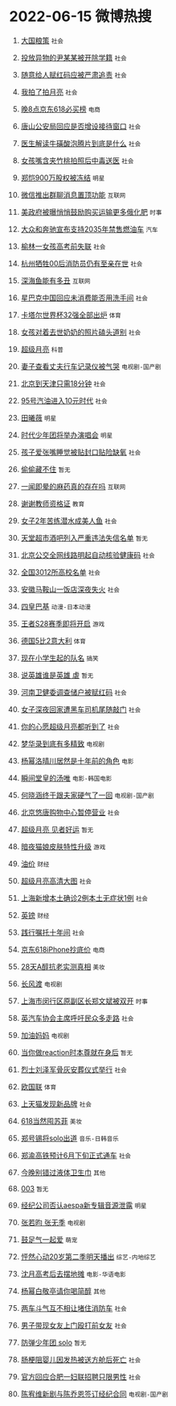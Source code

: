 # 2022-06-15 微博热搜 
1. [大国粮策](https://m.weibo.cn/search?containerid=100103type%3D1%26t%3D10%26q%3D%23%E5%A4%A7%E5%9B%BD%E7%B2%AE%E7%AD%96%23&stream_entry_id=51&isnewpage=1&extparam=seat%3D1%26c_type%3D51%26cate%3D10103%26pos%3D0%26dgr%3D0%26filter_type%3Drealtimehot%26display_time%3D1655251972%26pre_seqid%3D16552519727630223128&luicode=10000011&lfid=106003type%3D25%26t%3D3%26disable_hot%3D1%26filter_type%3Drealtimehot) `社会` 

2. [投放异物的尹某某被开除学籍](https://m.weibo.cn/search?containerid=100103type%3D1%26t%3D10%26q%3D%23%E6%8A%95%E6%94%BE%E5%BC%82%E7%89%A9%E7%9A%84%E5%B0%B9%E6%9F%90%E6%9F%90%E8%A2%AB%E5%BC%80%E9%99%A4%E5%AD%A6%E7%B1%8D%23&stream_entry_id=31&isnewpage=1&extparam=seat%3D1%26realpos%3D1%26flag%3D1%26cate%3D0%26lcate%3D5001%26dgr%3D0%26filter_type%3Drealtimehot%26pos%3D0%26c_type%3D31%26display_time%3D1655251972%26pre_seqid%3D16552519727630223128&luicode=10000011&lfid=106003type%3D25%26t%3D3%26disable_hot%3D1%26filter_type%3Drealtimehot) `社会` 

3. [随意给人赋红码应被严肃追责](https://m.weibo.cn/search?containerid=100103type%3D1%26t%3D10%26q%3D%23%E9%9A%8F%E6%84%8F%E7%BB%99%E4%BA%BA%E8%B5%8B%E7%BA%A2%E7%A0%81%E5%BA%94%E8%A2%AB%E4%B8%A5%E8%82%83%E8%BF%BD%E8%B4%A3%23&stream_entry_id=31&isnewpage=1&extparam=seat%3D1%26realpos%3D2%26flag%3D16%26cate%3D0%26lcate%3D5001%26dgr%3D0%26filter_type%3Drealtimehot%26pos%3D1%26c_type%3D31%26display_time%3D1655251972%26pre_seqid%3D16552519727630223128&luicode=10000011&lfid=106003type%3D25%26t%3D3%26disable_hot%3D1%26filter_type%3Drealtimehot) `社会` 

4. [我拍了拍月亮](https://m.weibo.cn/search?containerid=100103type%3D1%26t%3D10%26q%3D%23%E6%88%91%E6%8B%8D%E4%BA%86%E6%8B%8D%E6%9C%88%E4%BA%AE%23&stream_entry_id=31&isnewpage=1&extparam=seat%3D1%26realpos%3D3%26flag%3D0%26cate%3D0%26lcate%3D5001%26dgr%3D0%26filter_type%3Drealtimehot%26pos%3D2%26c_type%3D31%26display_time%3D1655251972%26pre_seqid%3D16552519727630223128&luicode=10000011&lfid=106003type%3D25%26t%3D3%26disable_hot%3D1%26filter_type%3Drealtimehot) `社会` 

5. [晚8点京东618必买榜](https://m.weibo.cn/search?containerid=100103type%3D1%26t%3D10%26q%3D%23%E6%99%9A8%E7%82%B9%E4%BA%AC%E4%B8%9C618%E5%BF%85%E4%B9%B0%E6%A6%9C%23&stream_entry_id=31&isnewpage=1&extparam=seat%3D1%26filter_type%3Drealtimehot%26topic_ad%3D1%26cate%3D0%26lcate%3D5001%26dgr%3D0%26adid%3D157368%26pos%3D3%26c_type%3D31%26display_time%3D1655251972%26pre_seqid%3D16552519727630223128&luicode=10000011&lfid=106003type%3D25%26t%3D3%26disable_hot%3D1%26filter_type%3Drealtimehot) `电商` 

6. [唐山公安局回应是否增设接待窗口](https://m.weibo.cn/search?containerid=100103type%3D1%26t%3D10%26q%3D%23%E5%94%90%E5%B1%B1%E5%85%AC%E5%AE%89%E5%B1%80%E5%9B%9E%E5%BA%94%E6%98%AF%E5%90%A6%E5%A2%9E%E8%AE%BE%E6%8E%A5%E5%BE%85%E7%AA%97%E5%8F%A3%23&stream_entry_id=31&isnewpage=1&extparam=seat%3D1%26realpos%3D4%26flag%3D16%26cate%3D0%26lcate%3D5001%26dgr%3D0%26filter_type%3Drealtimehot%26pos%3D4%26c_type%3D31%26display_time%3D1655251972%26pre_seqid%3D16552519727630223128&luicode=10000011&lfid=106003type%3D25%26t%3D3%26disable_hot%3D1%26filter_type%3Drealtimehot) `社会` 

7. [医生解读牛磺酸泡腾片到底是什么](https://m.weibo.cn/search?containerid=100103type%3D1%26t%3D10%26q%3D%23%E5%8C%BB%E7%94%9F%E8%A7%A3%E8%AF%BB%E7%89%9B%E7%A3%BA%E9%85%B8%E6%B3%A1%E8%85%BE%E7%89%87%E5%88%B0%E5%BA%95%E6%98%AF%E4%BB%80%E4%B9%88%23&stream_entry_id=31&isnewpage=1&extparam=seat%3D1%26realpos%3D5%26flag%3D0%26cate%3D0%26lcate%3D5001%26dgr%3D0%26filter_type%3Drealtimehot%26pos%3D5%26c_type%3D31%26display_time%3D1655251972%26pre_seqid%3D16552519727630223128&luicode=10000011&lfid=106003type%3D25%26t%3D3%26disable_hot%3D1%26filter_type%3Drealtimehot) `社会` 

8. [女孩嘴含夹竹桃拍照后中毒送医](https://m.weibo.cn/search?containerid=100103type%3D1%26t%3D10%26q%3D%23%E5%A5%B3%E5%AD%A9%E5%98%B4%E5%90%AB%E5%A4%B9%E7%AB%B9%E6%A1%83%E6%8B%8D%E7%85%A7%E5%90%8E%E4%B8%AD%E6%AF%92%E9%80%81%E5%8C%BB%23&stream_entry_id=31&isnewpage=1&extparam=seat%3D1%26realpos%3D6%26flag%3D16%26cate%3D0%26lcate%3D5001%26dgr%3D0%26filter_type%3Drealtimehot%26pos%3D6%26c_type%3D31%26display_time%3D1655251972%26pre_seqid%3D16552519727630223128&luicode=10000011&lfid=106003type%3D25%26t%3D3%26disable_hot%3D1%26filter_type%3Drealtimehot) `社会` 

9. [郑恺900万股权被冻结](https://m.weibo.cn/search?containerid=100103type%3D1%26t%3D10%26q%3D%23%E9%83%91%E6%81%BA900%E4%B8%87%E8%82%A1%E6%9D%83%E8%A2%AB%E5%86%BB%E7%BB%93%23&stream_entry_id=31&isnewpage=1&extparam=seat%3D1%26realpos%3D7%26flag%3D2%26cate%3D0%26lcate%3D5001%26dgr%3D0%26filter_type%3Drealtimehot%26pos%3D7%26c_type%3D31%26display_time%3D1655251972%26pre_seqid%3D16552519727630223128&luicode=10000011&lfid=106003type%3D25%26t%3D3%26disable_hot%3D1%26filter_type%3Drealtimehot) `明星` 

10. [微信推出群聊消息置顶功能](https://m.weibo.cn/search?containerid=100103type%3D1%26t%3D10%26q%3D%23%E5%BE%AE%E4%BF%A1%E6%8E%A8%E5%87%BA%E7%BE%A4%E8%81%8A%E6%B6%88%E6%81%AF%E7%BD%AE%E9%A1%B6%E5%8A%9F%E8%83%BD%23&stream_entry_id=31&isnewpage=1&extparam=seat%3D1%26realpos%3D8%26flag%3D2%26cate%3D0%26lcate%3D5001%26dgr%3D0%26filter_type%3Drealtimehot%26pos%3D8%26c_type%3D31%26display_time%3D1655251972%26pre_seqid%3D16552519727630223128&luicode=10000011&lfid=106003type%3D25%26t%3D3%26disable_hot%3D1%26filter_type%3Drealtimehot) `互联网` 

11. [美政府被曝悄悄鼓励购买运输更多俄化肥](https://m.weibo.cn/search?containerid=100103type%3D1%26t%3D10%26q%3D%23%E7%BE%8E%E6%94%BF%E5%BA%9C%E8%A2%AB%E6%9B%9D%E6%82%84%E6%82%84%E9%BC%93%E5%8A%B1%E8%B4%AD%E4%B9%B0%E8%BF%90%E8%BE%93%E6%9B%B4%E5%A4%9A%E4%BF%84%E5%8C%96%E8%82%A5%23&stream_entry_id=31&isnewpage=1&extparam=seat%3D1%26realpos%3D9%26flag%3D0%26cate%3D0%26lcate%3D5001%26dgr%3D0%26filter_type%3Drealtimehot%26pos%3D9%26c_type%3D31%26display_time%3D1655251972%26pre_seqid%3D16552519727630223128&luicode=10000011&lfid=106003type%3D25%26t%3D3%26disable_hot%3D1%26filter_type%3Drealtimehot) `时事` 

12. [大众和奔驰宣布支持2035年禁售燃油车](https://m.weibo.cn/search?containerid=100103type%3D1%26t%3D10%26q%3D%23%E5%A4%A7%E4%BC%97%E5%92%8C%E5%A5%94%E9%A9%B0%E5%AE%A3%E5%B8%83%E6%94%AF%E6%8C%812035%E5%B9%B4%E7%A6%81%E5%94%AE%E7%87%83%E6%B2%B9%E8%BD%A6%23&stream_entry_id=31&isnewpage=1&extparam=seat%3D1%26realpos%3D10%26flag%3D0%26cate%3D0%26lcate%3D5001%26dgr%3D0%26filter_type%3Drealtimehot%26pos%3D10%26c_type%3D31%26display_time%3D1655251972%26pre_seqid%3D16552519727630223128&luicode=10000011&lfid=106003type%3D25%26t%3D3%26disable_hot%3D1%26filter_type%3Drealtimehot) `汽车` 

13. [榆林一女孩高考前失联](https://m.weibo.cn/search?containerid=100103type%3D1%26t%3D10%26q%3D%23%E6%A6%86%E6%9E%97%E4%B8%80%E5%A5%B3%E5%AD%A9%E9%AB%98%E8%80%83%E5%89%8D%E5%A4%B1%E8%81%94%23&stream_entry_id=31&isnewpage=1&extparam=seat%3D1%26realpos%3D11%26flag%3D0%26cate%3D0%26lcate%3D5001%26dgr%3D0%26filter_type%3Drealtimehot%26pos%3D11%26c_type%3D31%26display_time%3D1655251972%26pre_seqid%3D16552519727630223128&luicode=10000011&lfid=106003type%3D25%26t%3D3%26disable_hot%3D1%26filter_type%3Drealtimehot) `社会` 

14. [杭州牺牲00后消防员仍有至亲在世](https://m.weibo.cn/search?containerid=100103type%3D1%26t%3D10%26q%3D%23%E6%9D%AD%E5%B7%9E%E7%89%BA%E7%89%B200%E5%90%8E%E6%B6%88%E9%98%B2%E5%91%98%E4%BB%8D%E6%9C%89%E8%87%B3%E4%BA%B2%E5%9C%A8%E4%B8%96%23&stream_entry_id=31&isnewpage=1&extparam=seat%3D1%26realpos%3D12%26flag%3D0%26cate%3D0%26lcate%3D5001%26dgr%3D0%26filter_type%3Drealtimehot%26pos%3D12%26c_type%3D31%26display_time%3D1655251972%26pre_seqid%3D16552519727630223128&luicode=10000011&lfid=106003type%3D25%26t%3D3%26disable_hot%3D1%26filter_type%3Drealtimehot) `社会` 

15. [深海鱼能有多丑](https://m.weibo.cn/search?containerid=100103type%3D1%26t%3D10%26q%3D%23%E6%B7%B1%E6%B5%B7%E9%B1%BC%E8%83%BD%E6%9C%89%E5%A4%9A%E4%B8%91%23&stream_entry_id=31&isnewpage=1&extparam=seat%3D1%26realpos%3D13%26flag%3D0%26cate%3D0%26lcate%3D5001%26dgr%3D0%26filter_type%3Drealtimehot%26pos%3D13%26c_type%3D31%26display_time%3D1655251972%26pre_seqid%3D16552519727630223128&luicode=10000011&lfid=106003type%3D25%26t%3D3%26disable_hot%3D1%26filter_type%3Drealtimehot) `互联网` 

16. [星巴克中国回应未消费能否用洗手间](https://m.weibo.cn/search?containerid=100103type%3D1%26t%3D10%26q%3D%23%E6%98%9F%E5%B7%B4%E5%85%8B%E4%B8%AD%E5%9B%BD%E5%9B%9E%E5%BA%94%E6%9C%AA%E6%B6%88%E8%B4%B9%E8%83%BD%E5%90%A6%E7%94%A8%E6%B4%97%E6%89%8B%E9%97%B4%23&stream_entry_id=31&isnewpage=1&extparam=seat%3D1%26realpos%3D14%26flag%3D0%26cate%3D0%26lcate%3D5001%26dgr%3D0%26filter_type%3Drealtimehot%26pos%3D14%26c_type%3D31%26display_time%3D1655251972%26pre_seqid%3D16552519727630223128&luicode=10000011&lfid=106003type%3D25%26t%3D3%26disable_hot%3D1%26filter_type%3Drealtimehot) `社会` 

17. [卡塔尔世界杯32强全部出炉](https://m.weibo.cn/search?containerid=100103type%3D1%26t%3D10%26q%3D%23%E5%8D%A1%E5%A1%94%E5%B0%94%E4%B8%96%E7%95%8C%E6%9D%AF32%E5%BC%BA%E5%85%A8%E9%83%A8%E5%87%BA%E7%82%89%23&stream_entry_id=31&isnewpage=1&extparam=seat%3D1%26realpos%3D15%26flag%3D1%26cate%3D0%26lcate%3D5001%26dgr%3D0%26filter_type%3Drealtimehot%26pos%3D15%26c_type%3D31%26display_time%3D1655251972%26pre_seqid%3D16552519727630223128&luicode=10000011&lfid=106003type%3D25%26t%3D3%26disable_hot%3D1%26filter_type%3Drealtimehot) `体育` 

18. [女孩对着去世奶奶的照片磕头道别](https://m.weibo.cn/search?containerid=100103type%3D1%26t%3D10%26q%3D%23%E5%A5%B3%E5%AD%A9%E5%AF%B9%E7%9D%80%E5%8E%BB%E4%B8%96%E5%A5%B6%E5%A5%B6%E7%9A%84%E7%85%A7%E7%89%87%E7%A3%95%E5%A4%B4%E9%81%93%E5%88%AB%23&stream_entry_id=31&isnewpage=1&extparam=seat%3D1%26realpos%3D16%26flag%3D0%26cate%3D0%26lcate%3D5001%26dgr%3D0%26filter_type%3Drealtimehot%26pos%3D16%26c_type%3D31%26display_time%3D1655251972%26pre_seqid%3D16552519727630223128&luicode=10000011&lfid=106003type%3D25%26t%3D3%26disable_hot%3D1%26filter_type%3Drealtimehot) `社会` 

19. [超级月亮](https://m.weibo.cn/search?containerid=100103type%3D1%26t%3D10%26q%3D%23%E8%B6%85%E7%BA%A7%E6%9C%88%E4%BA%AE%23&stream_entry_id=31&isnewpage=1&extparam=seat%3D1%26realpos%3D17%26flag%3D0%26cate%3D0%26lcate%3D5001%26dgr%3D0%26filter_type%3Drealtimehot%26pos%3D17%26c_type%3D31%26display_time%3D1655251972%26pre_seqid%3D16552519727630223128&luicode=10000011&lfid=106003type%3D25%26t%3D3%26disable_hot%3D1%26filter_type%3Drealtimehot) `科普` 

20. [妻子查看丈夫行车记录仪被气哭](https://m.weibo.cn/search?containerid=100103type%3D1%26t%3D10%26q%3D%23%E5%A6%BB%E5%AD%90%E6%9F%A5%E7%9C%8B%E4%B8%88%E5%A4%AB%E8%A1%8C%E8%BD%A6%E8%AE%B0%E5%BD%95%E4%BB%AA%E8%A2%AB%E6%B0%94%E5%93%AD%23&stream_entry_id=31&isnewpage=1&extparam=seat%3D1%26realpos%3D18%26flag%3D0%26cate%3D0%26lcate%3D5001%26dgr%3D0%26filter_type%3Drealtimehot%26pos%3D18%26c_type%3D31%26display_time%3D1655251972%26pre_seqid%3D16552519727630223128&luicode=10000011&lfid=106003type%3D25%26t%3D3%26disable_hot%3D1%26filter_type%3Drealtimehot) `电视剧-国产剧` 

21. [北京到天津只需18分钟](https://m.weibo.cn/search?containerid=100103type%3D1%26t%3D10%26q%3D%23%E5%8C%97%E4%BA%AC%E5%88%B0%E5%A4%A9%E6%B4%A5%E5%8F%AA%E9%9C%8018%E5%88%86%E9%92%9F%23&stream_entry_id=31&isnewpage=1&extparam=seat%3D1%26realpos%3D19%26flag%3D1%26cate%3D0%26lcate%3D5001%26dgr%3D0%26filter_type%3Drealtimehot%26pos%3D19%26c_type%3D31%26display_time%3D1655251972%26pre_seqid%3D16552519727630223128&luicode=10000011&lfid=106003type%3D25%26t%3D3%26disable_hot%3D1%26filter_type%3Drealtimehot) `社会` 

22. [95号汽油进入10元时代](https://m.weibo.cn/search?containerid=100103type%3D1%26t%3D10%26q%3D%2395%E5%8F%B7%E6%B1%BD%E6%B2%B9%E8%BF%9B%E5%85%A510%E5%85%83%E6%97%B6%E4%BB%A3%23&stream_entry_id=31&isnewpage=1&extparam=seat%3D1%26realpos%3D20%26flag%3D0%26cate%3D0%26lcate%3D5001%26dgr%3D0%26filter_type%3Drealtimehot%26pos%3D20%26c_type%3D31%26display_time%3D1655251972%26pre_seqid%3D16552519727630223128&luicode=10000011&lfid=106003type%3D25%26t%3D3%26disable_hot%3D1%26filter_type%3Drealtimehot) `社会` 

23. [田曦薇](https://m.weibo.cn/search?containerid=100103type%3D1%26t%3D10%26q%3D%E7%94%B0%E6%9B%A6%E8%96%87&stream_entry_id=31&isnewpage=1&extparam=seat%3D1%26realpos%3D21%26flag%3D0%26cate%3D0%26lcate%3D5001%26dgr%3D0%26filter_type%3Drealtimehot%26pos%3D21%26c_type%3D31%26display_time%3D1655251972%26pre_seqid%3D16552519727630223128&luicode=10000011&lfid=106003type%3D25%26t%3D3%26disable_hot%3D1%26filter_type%3Drealtimehot) `明星` 

24. [时代少年团将举办演唱会](https://m.weibo.cn/search?containerid=100103type%3D1%26t%3D10%26q%3D%23%E6%97%B6%E4%BB%A3%E5%B0%91%E5%B9%B4%E5%9B%A2%E5%B0%86%E4%B8%BE%E5%8A%9E%E6%BC%94%E5%94%B1%E4%BC%9A%23&stream_entry_id=31&isnewpage=1&extparam=seat%3D1%26realpos%3D22%26flag%3D0%26cate%3D0%26lcate%3D5001%26dgr%3D0%26filter_type%3Drealtimehot%26pos%3D22%26c_type%3D31%26display_time%3D1655251972%26pre_seqid%3D16552519727630223128&luicode=10000011&lfid=106003type%3D25%26t%3D3%26disable_hot%3D1%26filter_type%3Drealtimehot) `明星` 

25. [孩子爱张嘴睡觉被贴封口贴险缺氧](https://m.weibo.cn/search?containerid=100103type%3D1%26t%3D10%26q%3D%23%E5%AD%A9%E5%AD%90%E7%88%B1%E5%BC%A0%E5%98%B4%E7%9D%A1%E8%A7%89%E8%A2%AB%E8%B4%B4%E5%B0%81%E5%8F%A3%E8%B4%B4%E9%99%A9%E7%BC%BA%E6%B0%A7%23&stream_entry_id=31&isnewpage=1&extparam=seat%3D1%26realpos%3D23%26flag%3D0%26cate%3D0%26lcate%3D5001%26dgr%3D0%26filter_type%3Drealtimehot%26pos%3D23%26c_type%3D31%26display_time%3D1655251972%26pre_seqid%3D16552519727630223128&luicode=10000011&lfid=106003type%3D25%26t%3D3%26disable_hot%3D1%26filter_type%3Drealtimehot) `社会` 

26. [偷偷藏不住](https://m.weibo.cn/search?containerid=100103type%3D1%26t%3D10%26q%3D%E5%81%B7%E5%81%B7%E8%97%8F%E4%B8%8D%E4%BD%8F&stream_entry_id=31&isnewpage=1&extparam=seat%3D1%26realpos%3D24%26flag%3D0%26cate%3D0%26lcate%3D5001%26dgr%3D0%26filter_type%3Drealtimehot%26pos%3D24%26c_type%3D31%26display_time%3D1655251972%26pre_seqid%3D16552519727630223128&luicode=10000011&lfid=106003type%3D25%26t%3D3%26disable_hot%3D1%26filter_type%3Drealtimehot) `暂无` 

27. [一闻即晕的麻药真的存在吗](https://m.weibo.cn/search?containerid=100103type%3D1%26t%3D10%26q%3D%23%E4%B8%80%E9%97%BB%E5%8D%B3%E6%99%95%E7%9A%84%E9%BA%BB%E8%8D%AF%E7%9C%9F%E7%9A%84%E5%AD%98%E5%9C%A8%E5%90%97%23&stream_entry_id=31&isnewpage=1&extparam=seat%3D1%26realpos%3D25%26flag%3D0%26cate%3D0%26lcate%3D5001%26dgr%3D0%26filter_type%3Drealtimehot%26pos%3D25%26c_type%3D31%26display_time%3D1655251972%26pre_seqid%3D16552519727630223128&luicode=10000011&lfid=106003type%3D25%26t%3D3%26disable_hot%3D1%26filter_type%3Drealtimehot) `互联网` 

28. [谢谢教师资格证](https://m.weibo.cn/search?containerid=100103type%3D1%26t%3D10%26q%3D%23%E8%B0%A2%E8%B0%A2%E6%95%99%E5%B8%88%E8%B5%84%E6%A0%BC%E8%AF%81%23&stream_entry_id=31&isnewpage=1&extparam=seat%3D1%26realpos%3D26%26flag%3D0%26cate%3D0%26lcate%3D5001%26dgr%3D0%26filter_type%3Drealtimehot%26pos%3D26%26c_type%3D31%26display_time%3D1655251972%26pre_seqid%3D16552519727630223128&luicode=10000011&lfid=106003type%3D25%26t%3D3%26disable_hot%3D1%26filter_type%3Drealtimehot) `教育` 

29. [女子2年苦练潜水成美人鱼](https://m.weibo.cn/search?containerid=100103type%3D1%26t%3D10%26q%3D%23%E5%A5%B3%E5%AD%902%E5%B9%B4%E8%8B%A6%E7%BB%83%E6%BD%9C%E6%B0%B4%E6%88%90%E7%BE%8E%E4%BA%BA%E9%B1%BC%23&stream_entry_id=31&isnewpage=1&extparam=seat%3D1%26realpos%3D27%26flag%3D0%26cate%3D0%26lcate%3D5001%26dgr%3D0%26filter_type%3Drealtimehot%26pos%3D27%26c_type%3D31%26display_time%3D1655251972%26pre_seqid%3D16552519727630223128&luicode=10000011&lfid=106003type%3D25%26t%3D3%26disable_hot%3D1%26filter_type%3Drealtimehot) `社会` 

30. [天堂超市酒吧列入严重违法失信名单](https://m.weibo.cn/search?containerid=100103type%3D1%26t%3D10%26q%3D%23%E5%A4%A9%E5%A0%82%E8%B6%85%E5%B8%82%E9%85%92%E5%90%A7%E5%88%97%E5%85%A5%E4%B8%A5%E9%87%8D%E8%BF%9D%E6%B3%95%E5%A4%B1%E4%BF%A1%E5%90%8D%E5%8D%95%23&stream_entry_id=31&isnewpage=1&extparam=seat%3D1%26realpos%3D28%26flag%3D0%26cate%3D0%26lcate%3D5001%26dgr%3D0%26filter_type%3Drealtimehot%26pos%3D28%26c_type%3D31%26display_time%3D1655251972%26pre_seqid%3D16552519727630223128&luicode=10000011&lfid=106003type%3D25%26t%3D3%26disable_hot%3D1%26filter_type%3Drealtimehot) `暂无` 

31. [北京公交全网线路明起自动核验健康码](https://m.weibo.cn/search?containerid=100103type%3D1%26t%3D10%26q%3D%23%E5%8C%97%E4%BA%AC%E5%85%AC%E4%BA%A4%E5%85%A8%E7%BD%91%E7%BA%BF%E8%B7%AF%E6%98%8E%E8%B5%B7%E8%87%AA%E5%8A%A8%E6%A0%B8%E9%AA%8C%E5%81%A5%E5%BA%B7%E7%A0%81%23&stream_entry_id=31&isnewpage=1&extparam=seat%3D1%26realpos%3D29%26flag%3D0%26cate%3D0%26lcate%3D5001%26dgr%3D0%26filter_type%3Drealtimehot%26pos%3D29%26c_type%3D31%26display_time%3D1655251972%26pre_seqid%3D16552519727630223128&luicode=10000011&lfid=106003type%3D25%26t%3D3%26disable_hot%3D1%26filter_type%3Drealtimehot) `社会` 

32. [全国3012所高校名单](https://m.weibo.cn/search?containerid=100103type%3D1%26t%3D10%26q%3D%23%E5%85%A8%E5%9B%BD3012%E6%89%80%E9%AB%98%E6%A0%A1%E5%90%8D%E5%8D%95%23&stream_entry_id=31&isnewpage=1&extparam=seat%3D1%26realpos%3D30%26flag%3D1%26cate%3D0%26lcate%3D5001%26dgr%3D0%26filter_type%3Drealtimehot%26pos%3D30%26c_type%3D31%26display_time%3D1655251972%26pre_seqid%3D16552519727630223128&luicode=10000011&lfid=106003type%3D25%26t%3D3%26disable_hot%3D1%26filter_type%3Drealtimehot) `社会` 

33. [安徽马鞍山一饭店深夜失火](https://m.weibo.cn/search?containerid=100103type%3D1%26t%3D10%26q%3D%23%E5%AE%89%E5%BE%BD%E9%A9%AC%E9%9E%8D%E5%B1%B1%E4%B8%80%E9%A5%AD%E5%BA%97%E6%B7%B1%E5%A4%9C%E5%A4%B1%E7%81%AB%23&stream_entry_id=31&isnewpage=1&extparam=seat%3D1%26realpos%3D31%26flag%3D0%26cate%3D0%26lcate%3D5001%26dgr%3D0%26filter_type%3Drealtimehot%26pos%3D31%26c_type%3D31%26display_time%3D1655251972%26pre_seqid%3D16552519727630223128&luicode=10000011&lfid=106003type%3D25%26t%3D3%26disable_hot%3D1%26filter_type%3Drealtimehot) `社会` 

34. [四皇巴基](https://m.weibo.cn/search?containerid=100103type%3D1%26t%3D10%26q%3D%23%E5%9B%9B%E7%9A%87%E5%B7%B4%E5%9F%BA%23&stream_entry_id=31&isnewpage=1&extparam=seat%3D1%26realpos%3D32%26flag%3D0%26cate%3D0%26lcate%3D5001%26dgr%3D0%26filter_type%3Drealtimehot%26pos%3D32%26c_type%3D31%26display_time%3D1655251972%26pre_seqid%3D16552519727630223128&luicode=10000011&lfid=106003type%3D25%26t%3D3%26disable_hot%3D1%26filter_type%3Drealtimehot) `动漫-日本动漫` 

35. [王者S28赛季即将开启](https://m.weibo.cn/search?containerid=100103type%3D1%26t%3D10%26q%3D%23%E7%8E%8B%E8%80%85S28%E8%B5%9B%E5%AD%A3%E5%8D%B3%E5%B0%86%E5%BC%80%E5%90%AF%23&stream_entry_id=31&isnewpage=1&extparam=seat%3D1%26realpos%3D33%26flag%3D0%26cate%3D0%26lcate%3D5001%26dgr%3D0%26filter_type%3Drealtimehot%26pos%3D33%26c_type%3D31%26display_time%3D1655251972%26pre_seqid%3D16552519727630223128&luicode=10000011&lfid=106003type%3D25%26t%3D3%26disable_hot%3D1%26filter_type%3Drealtimehot) `游戏` 

36. [德国5比2意大利](https://m.weibo.cn/search?containerid=100103type%3D1%26t%3D10%26q%3D%23%E5%BE%B7%E5%9B%BD5%E6%AF%942%E6%84%8F%E5%A4%A7%E5%88%A9%23&stream_entry_id=31&isnewpage=1&extparam=seat%3D1%26realpos%3D34%26flag%3D1%26cate%3D0%26lcate%3D5001%26dgr%3D0%26filter_type%3Drealtimehot%26pos%3D34%26c_type%3D31%26display_time%3D1655251972%26pre_seqid%3D16552519727630223128&luicode=10000011&lfid=106003type%3D25%26t%3D3%26disable_hot%3D1%26filter_type%3Drealtimehot) `体育` 

37. [现在小学生起的队名](https://m.weibo.cn/search?containerid=100103type%3D1%26t%3D10%26q%3D%23%E7%8E%B0%E5%9C%A8%E5%B0%8F%E5%AD%A6%E7%94%9F%E8%B5%B7%E7%9A%84%E9%98%9F%E5%90%8D%23&stream_entry_id=31&isnewpage=1&extparam=seat%3D1%26realpos%3D35%26flag%3D0%26cate%3D0%26lcate%3D5001%26dgr%3D0%26filter_type%3Drealtimehot%26pos%3D35%26c_type%3D31%26display_time%3D1655251972%26pre_seqid%3D16552519727630223128&luicode=10000011&lfid=106003type%3D25%26t%3D3%26disable_hot%3D1%26filter_type%3Drealtimehot) `搞笑` 

38. [说英雄谁是英雄 虐](https://m.weibo.cn/search?containerid=100103type%3D1%26t%3D10%26q%3D%E8%AF%B4%E8%8B%B1%E9%9B%84%E8%B0%81%E6%98%AF%E8%8B%B1%E9%9B%84+%E8%99%90&stream_entry_id=31&isnewpage=1&extparam=seat%3D1%26realpos%3D36%26flag%3D0%26cate%3D0%26lcate%3D5001%26dgr%3D0%26filter_type%3Drealtimehot%26pos%3D36%26c_type%3D31%26display_time%3D1655251972%26pre_seqid%3D16552519727630223128&luicode=10000011&lfid=106003type%3D25%26t%3D3%26disable_hot%3D1%26filter_type%3Drealtimehot) `暂无` 

39. [河南卫健委调查储户被赋红码](https://m.weibo.cn/search?containerid=100103type%3D1%26t%3D10%26q%3D%23%E6%B2%B3%E5%8D%97%E5%8D%AB%E5%81%A5%E5%A7%94%E8%B0%83%E6%9F%A5%E5%82%A8%E6%88%B7%E8%A2%AB%E8%B5%8B%E7%BA%A2%E7%A0%81%23&stream_entry_id=31&isnewpage=1&extparam=seat%3D1%26realpos%3D37%26flag%3D0%26cate%3D0%26lcate%3D5001%26dgr%3D0%26filter_type%3Drealtimehot%26pos%3D37%26c_type%3D31%26display_time%3D1655251972%26pre_seqid%3D16552519727630223128&luicode=10000011&lfid=106003type%3D25%26t%3D3%26disable_hot%3D1%26filter_type%3Drealtimehot) `社会` 

40. [女子深夜回家遭黑车司机尾随敲门](https://m.weibo.cn/search?containerid=100103type%3D1%26t%3D10%26q%3D%23%E5%A5%B3%E5%AD%90%E6%B7%B1%E5%A4%9C%E5%9B%9E%E5%AE%B6%E9%81%AD%E9%BB%91%E8%BD%A6%E5%8F%B8%E6%9C%BA%E5%B0%BE%E9%9A%8F%E6%95%B2%E9%97%A8%23&stream_entry_id=31&isnewpage=1&extparam=seat%3D1%26realpos%3D38%26flag%3D0%26cate%3D0%26lcate%3D5001%26dgr%3D0%26filter_type%3Drealtimehot%26pos%3D38%26c_type%3D31%26display_time%3D1655251972%26pre_seqid%3D16552519727630223128&luicode=10000011&lfid=106003type%3D25%26t%3D3%26disable_hot%3D1%26filter_type%3Drealtimehot) `社会` 

41. [你的心愿超级月亮都听到了](https://m.weibo.cn/search?containerid=100103type%3D1%26t%3D10%26q%3D%23%E4%BD%A0%E7%9A%84%E5%BF%83%E6%84%BF%E8%B6%85%E7%BA%A7%E6%9C%88%E4%BA%AE%E9%83%BD%E5%90%AC%E5%88%B0%E4%BA%86%23&stream_entry_id=31&isnewpage=1&extparam=seat%3D1%26realpos%3D39%26flag%3D1%26cate%3D0%26lcate%3D5001%26dgr%3D0%26filter_type%3Drealtimehot%26pos%3D39%26c_type%3D31%26display_time%3D1655251972%26pre_seqid%3D16552519727630223128&luicode=10000011&lfid=106003type%3D25%26t%3D3%26disable_hot%3D1%26filter_type%3Drealtimehot) `社会` 

42. [梦华录到底有多精致](https://m.weibo.cn/search?containerid=100103type%3D1%26t%3D10%26q%3D%23%E6%A2%A6%E5%8D%8E%E5%BD%95%E5%88%B0%E5%BA%95%E6%9C%89%E5%A4%9A%E7%B2%BE%E8%87%B4%23&stream_entry_id=31&isnewpage=1&extparam=seat%3D1%26realpos%3D40%26flag%3D0%26cate%3D0%26lcate%3D5001%26dgr%3D0%26filter_type%3Drealtimehot%26pos%3D40%26c_type%3D31%26display_time%3D1655251972%26pre_seqid%3D16552519727630223128&luicode=10000011&lfid=106003type%3D25%26t%3D3%26disable_hot%3D1%26filter_type%3Drealtimehot) `电视剧` 

43. [杨幂洛晴川居然是十年前的角色](https://m.weibo.cn/search?containerid=100103type%3D1%26t%3D10%26q%3D%23%E6%9D%A8%E5%B9%82%E6%B4%9B%E6%99%B4%E5%B7%9D%E5%B1%85%E7%84%B6%E6%98%AF%E5%8D%81%E5%B9%B4%E5%89%8D%E7%9A%84%E8%A7%92%E8%89%B2%23&stream_entry_id=31&isnewpage=1&extparam=seat%3D1%26realpos%3D41%26flag%3D0%26cate%3D0%26lcate%3D5001%26dgr%3D0%26filter_type%3Drealtimehot%26pos%3D41%26c_type%3D31%26display_time%3D1655251972%26pre_seqid%3D16552519727630223128&luicode=10000011&lfid=106003type%3D25%26t%3D3%26disable_hot%3D1%26filter_type%3Drealtimehot) `电影` 

44. [瞬间堂皇的汤唯](https://m.weibo.cn/search?containerid=100103type%3D1%26t%3D10%26q%3D%23%E7%9E%AC%E9%97%B4%E5%A0%82%E7%9A%87%E7%9A%84%E6%B1%A4%E5%94%AF%23&stream_entry_id=31&isnewpage=1&extparam=seat%3D1%26realpos%3D42%26flag%3D0%26cate%3D0%26lcate%3D5001%26dgr%3D0%26filter_type%3Drealtimehot%26pos%3D42%26c_type%3D31%26display_time%3D1655251972%26pre_seqid%3D16552519727630223128&luicode=10000011&lfid=106003type%3D25%26t%3D3%26disable_hot%3D1%26filter_type%3Drealtimehot) `电影-韩国电影` 

45. [何晓涵终于跟夫家硬气了一回](https://m.weibo.cn/search?containerid=100103type%3D1%26t%3D10%26q%3D%23%E4%BD%95%E6%99%93%E6%B6%B5%E7%BB%88%E4%BA%8E%E8%B7%9F%E5%A4%AB%E5%AE%B6%E7%A1%AC%E6%B0%94%E4%BA%86%E4%B8%80%E5%9B%9E%23&stream_entry_id=31&isnewpage=1&extparam=seat%3D1%26realpos%3D43%26flag%3D0%26cate%3D0%26lcate%3D5001%26dgr%3D0%26filter_type%3Drealtimehot%26pos%3D43%26c_type%3D31%26display_time%3D1655251972%26pre_seqid%3D16552519727630223128&luicode=10000011&lfid=106003type%3D25%26t%3D3%26disable_hot%3D1%26filter_type%3Drealtimehot) `电视剧-国产剧` 

46. [北京悠唐购物中心暂停营业](https://m.weibo.cn/search?containerid=100103type%3D1%26t%3D10%26q%3D%23%E5%8C%97%E4%BA%AC%E6%82%A0%E5%94%90%E8%B4%AD%E7%89%A9%E4%B8%AD%E5%BF%83%E6%9A%82%E5%81%9C%E8%90%A5%E4%B8%9A%23&stream_entry_id=31&isnewpage=1&extparam=seat%3D1%26realpos%3D44%26flag%3D0%26cate%3D0%26lcate%3D5001%26dgr%3D0%26filter_type%3Drealtimehot%26pos%3D44%26c_type%3D31%26display_time%3D1655251972%26pre_seqid%3D16552519727630223128&luicode=10000011&lfid=106003type%3D25%26t%3D3%26disable_hot%3D1%26filter_type%3Drealtimehot) `社会` 

47. [超级月亮 见者好运](https://m.weibo.cn/search?containerid=100103type%3D1%26t%3D10%26q%3D%E8%B6%85%E7%BA%A7%E6%9C%88%E4%BA%AE+%E8%A7%81%E8%80%85%E5%A5%BD%E8%BF%90&stream_entry_id=31&isnewpage=1&extparam=seat%3D1%26realpos%3D45%26flag%3D0%26cate%3D0%26lcate%3D5001%26dgr%3D0%26filter_type%3Drealtimehot%26pos%3D45%26c_type%3D31%26display_time%3D1655251972%26pre_seqid%3D16552519727630223128&luicode=10000011&lfid=106003type%3D25%26t%3D3%26disable_hot%3D1%26filter_type%3Drealtimehot) `暂无` 

48. [暗夜猫娘皮肤特性升级](https://m.weibo.cn/search?containerid=100103type%3D1%26t%3D10%26q%3D%23%E6%9A%97%E5%A4%9C%E7%8C%AB%E5%A8%98%E7%9A%AE%E8%82%A4%E7%89%B9%E6%80%A7%E5%8D%87%E7%BA%A7%23&stream_entry_id=31&isnewpage=1&extparam=seat%3D1%26realpos%3D46%26flag%3D0%26cate%3D0%26lcate%3D5001%26dgr%3D0%26filter_type%3Drealtimehot%26pos%3D46%26c_type%3D31%26display_time%3D1655251972%26pre_seqid%3D16552519727630223128&luicode=10000011&lfid=106003type%3D25%26t%3D3%26disable_hot%3D1%26filter_type%3Drealtimehot) `游戏` 

49. [油价](https://m.weibo.cn/search?containerid=100103type%3D1%26t%3D10%26q%3D%E6%B2%B9%E4%BB%B7&stream_entry_id=31&isnewpage=1&extparam=seat%3D1%26realpos%3D47%26flag%3D0%26cate%3D0%26lcate%3D5001%26dgr%3D0%26filter_type%3Drealtimehot%26pos%3D47%26c_type%3D31%26display_time%3D1655251972%26pre_seqid%3D16552519727630223128&luicode=10000011&lfid=106003type%3D25%26t%3D3%26disable_hot%3D1%26filter_type%3Drealtimehot) `财经` 

50. [超级月亮高清大图](https://m.weibo.cn/search?containerid=100103type%3D1%26t%3D10%26q%3D%23%E8%B6%85%E7%BA%A7%E6%9C%88%E4%BA%AE%E9%AB%98%E6%B8%85%E5%A4%A7%E5%9B%BE%23&stream_entry_id=31&isnewpage=1&extparam=seat%3D1%26realpos%3D48%26flag%3D0%26cate%3D0%26lcate%3D5001%26dgr%3D0%26filter_type%3Drealtimehot%26pos%3D48%26c_type%3D31%26display_time%3D1655251972%26pre_seqid%3D16552519727630223128&luicode=10000011&lfid=106003type%3D25%26t%3D3%26disable_hot%3D1%26filter_type%3Drealtimehot) `社会` 

51. [上海新增本土确诊2例本土无症状1例](https://m.weibo.cn/search?containerid=100103type%3D1%26t%3D10%26q%3D%23%E4%B8%8A%E6%B5%B7%E6%96%B0%E5%A2%9E%E6%9C%AC%E5%9C%9F%E7%A1%AE%E8%AF%8A2%E4%BE%8B%E6%9C%AC%E5%9C%9F%E6%97%A0%E7%97%87%E7%8A%B61%E4%BE%8B%23&stream_entry_id=31&isnewpage=1&extparam=seat%3D1%26realpos%3D49%26flag%3D1%26cate%3D0%26lcate%3D5001%26dgr%3D0%26filter_type%3Drealtimehot%26pos%3D49%26c_type%3D31%26display_time%3D1655251972%26pre_seqid%3D16552519727630223128&luicode=10000011&lfid=106003type%3D25%26t%3D3%26disable_hot%3D1%26filter_type%3Drealtimehot) `社会` 

52. [英镑](https://m.weibo.cn/search?containerid=100103type%3D1%26t%3D10%26q%3D%E8%8B%B1%E9%95%91&stream_entry_id=31&isnewpage=1&extparam=seat%3D1%26realpos%3D50%26flag%3D0%26cate%3D0%26lcate%3D5001%26dgr%3D0%26filter_type%3Drealtimehot%26pos%3D50%26c_type%3D31%26display_time%3D1655251972%26pre_seqid%3D16552519727630223128&luicode=10000011&lfid=106003type%3D25%26t%3D3%26disable_hot%3D1%26filter_type%3Drealtimehot) `财经` 

53. [践行嘱托十年间](https://m.weibo.cn/search?containerid=100103type%3D1%26t%3D10%26q%3D%23%E8%B7%B5%E8%A1%8C%E5%98%B1%E6%89%98%E5%8D%81%E5%B9%B4%E9%97%B4%23&stream_entry_id=51&isnewpage=1&extparam=seat%3D1%26cate%3D10103%26dgr%3D0%26c_type%3D51%26pos%3D0%26filter_type%3Drealtimehot%26display_time%3D1655247839%26pre_seqid%3D165524783962704020102&luicode=10000011&lfid=106003type%3D25%26t%3D3%26disable_hot%3D1%26filter_type%3Drealtimehot) `社会` 

54. [京东618iPhone抄底价](https://m.weibo.cn/search?containerid=100103type%3D1%26t%3D10%26q%3D%23%E4%BA%AC%E4%B8%9C618iPhone%E6%8A%84%E5%BA%95%E4%BB%B7%23&stream_entry_id=31&isnewpage=1&extparam=seat%3D1%26cate%3D0%26dgr%3D0%26lcate%3D5001%26filter_type%3Drealtimehot%26c_type%3D31%26adid%3D157444%26pos%3D3%26topic_ad%3D1%26display_time%3D1655247839%26pre_seqid%3D165524783962704020102&luicode=10000011&lfid=106003type%3D25%26t%3D3%26disable_hot%3D1%26filter_type%3Drealtimehot) `电商` 

55. [28天A醇抗老实测真相](https://m.weibo.cn/search?containerid=100103type%3D1%26t%3D10%26q%3D%2328%E5%A4%A9A%E9%86%87%E6%8A%97%E8%80%81%E5%AE%9E%E6%B5%8B%E7%9C%9F%E7%9B%B8%23&stream_entry_id=31&isnewpage=1&extparam=seat%3D1%26cate%3D0%26dgr%3D0%26lcate%3D5001%26filter_type%3Drealtimehot%26c_type%3D31%26adid%3D157291%26pos%3D7%26topic_ad%3D1%26display_time%3D1655247839%26pre_seqid%3D165524783962704020102&luicode=10000011&lfid=106003type%3D25%26t%3D3%26disable_hot%3D1%26filter_type%3Drealtimehot) `美妆` 

56. [长风渡](https://m.weibo.cn/search?containerid=100103type%3D1%26t%3D10%26q%3D%E9%95%BF%E9%A3%8E%E6%B8%A1&stream_entry_id=31&isnewpage=1&extparam=seat%3D1%26cate%3D0%26dgr%3D0%26lcate%3D5001%26filter_type%3Drealtimehot%26c_type%3D31%26realpos%3D36%26pos%3D37%26flag%3D0%26display_time%3D1655247839%26pre_seqid%3D165524783962704020102&luicode=10000011&lfid=106003type%3D25%26t%3D3%26disable_hot%3D1%26filter_type%3Drealtimehot) `电视剧` 

57. [上海市闵行区原副区长郑文斌被双开](https://m.weibo.cn/search?containerid=100103type%3D1%26t%3D10%26q%3D%23%E4%B8%8A%E6%B5%B7%E5%B8%82%E9%97%B5%E8%A1%8C%E5%8C%BA%E5%8E%9F%E5%89%AF%E5%8C%BA%E9%95%BF%E9%83%91%E6%96%87%E6%96%8C%E8%A2%AB%E5%8F%8C%E5%BC%80%23&stream_entry_id=31&isnewpage=1&extparam=seat%3D1%26cate%3D0%26dgr%3D0%26lcate%3D5001%26filter_type%3Drealtimehot%26c_type%3D31%26realpos%3D38%26pos%3D39%26flag%3D0%26display_time%3D1655247839%26pre_seqid%3D165524783962704020102&luicode=10000011&lfid=106003type%3D25%26t%3D3%26disable_hot%3D1%26filter_type%3Drealtimehot) `时事` 

58. [英汽车协会主席呼吁民众多走路](https://m.weibo.cn/search?containerid=100103type%3D1%26t%3D10%26q%3D%23%E8%8B%B1%E6%B1%BD%E8%BD%A6%E5%8D%8F%E4%BC%9A%E4%B8%BB%E5%B8%AD%E5%91%BC%E5%90%81%E6%B0%91%E4%BC%97%E5%A4%9A%E8%B5%B0%E8%B7%AF%23&stream_entry_id=31&isnewpage=1&extparam=seat%3D1%26cate%3D0%26dgr%3D0%26lcate%3D5001%26filter_type%3Drealtimehot%26c_type%3D31%26realpos%3D43%26pos%3D44%26flag%3D0%26display_time%3D1655247839%26pre_seqid%3D165524783962704020102&luicode=10000011&lfid=106003type%3D25%26t%3D3%26disable_hot%3D1%26filter_type%3Drealtimehot) `社会` 

59. [加油妈妈](https://m.weibo.cn/search?containerid=100103type%3D1%26t%3D10%26q%3D%E5%8A%A0%E6%B2%B9%E5%A6%88%E5%A6%88&stream_entry_id=31&isnewpage=1&extparam=seat%3D1%26cate%3D0%26dgr%3D0%26lcate%3D5001%26filter_type%3Drealtimehot%26c_type%3D31%26realpos%3D46%26pos%3D47%26flag%3D0%26display_time%3D1655247839%26pre_seqid%3D165524783962704020102&luicode=10000011&lfid=106003type%3D25%26t%3D3%26disable_hot%3D1%26filter_type%3Drealtimehot) `电视剧` 

60. [当你做reaction时本尊就在身后](https://m.weibo.cn/search?containerid=100103type%3D1%26t%3D10%26q%3D%E5%BD%93%E4%BD%A0%E5%81%9Areaction%E6%97%B6%E6%9C%AC%E5%B0%8A%E5%B0%B1%E5%9C%A8%E8%BA%AB%E5%90%8E&stream_entry_id=31&isnewpage=1&extparam=seat%3D1%26cate%3D0%26dgr%3D0%26lcate%3D5001%26filter_type%3Drealtimehot%26c_type%3D31%26realpos%3D48%26pos%3D49%26flag%3D0%26display_time%3D1655247839%26pre_seqid%3D165524783962704020102&luicode=10000011&lfid=106003type%3D25%26t%3D3%26disable_hot%3D1%26filter_type%3Drealtimehot) `暂无` 

61. [烈士刘泽军骨灰安葬仪式举行](https://m.weibo.cn/search?containerid=100103type%3D1%26t%3D10%26q%3D%23%E7%83%88%E5%A3%AB%E5%88%98%E6%B3%BD%E5%86%9B%E9%AA%A8%E7%81%B0%E5%AE%89%E8%91%AC%E4%BB%AA%E5%BC%8F%E4%B8%BE%E8%A1%8C%23&stream_entry_id=31&isnewpage=1&extparam=seat%3D1%26cate%3D0%26dgr%3D0%26lcate%3D5001%26filter_type%3Drealtimehot%26c_type%3D31%26realpos%3D49%26pos%3D50%26flag%3D0%26display_time%3D1655247839%26pre_seqid%3D165524783962704020102&luicode=10000011&lfid=106003type%3D25%26t%3D3%26disable_hot%3D1%26filter_type%3Drealtimehot) `社会` 

62. [欧国联](https://m.weibo.cn/search?containerid=100103type%3D1%26t%3D10%26q%3D%23%E6%AC%A7%E5%9B%BD%E8%81%94%23&stream_entry_id=31&isnewpage=1&extparam=seat%3D1%26cate%3D0%26dgr%3D0%26lcate%3D5001%26filter_type%3Drealtimehot%26c_type%3D31%26realpos%3D50%26pos%3D51%26flag%3D0%26display_time%3D1655247839%26pre_seqid%3D165524783962704020102&luicode=10000011&lfid=106003type%3D25%26t%3D3%26disable_hot%3D1%26filter_type%3Drealtimehot) `体育` 

63. [上天猫发现新品牌](https://m.weibo.cn/search?containerid=100103type%3D1%26t%3D10%26q%3D%23%E4%B8%8A%E5%A4%A9%E7%8C%AB%E5%8F%91%E7%8E%B0%E6%96%B0%E5%93%81%E7%89%8C%23&stream_entry_id=31&isnewpage=1&extparam=seat%3D1%26cate%3D0%26dgr%3D0%26lcate%3D5001%26filter_type%3Drealtimehot%26c_type%3D31%26adid%3D157296%26pos%3D3%26topic_ad%3D1%26display_time%3D1655244231%26pre_seqid%3D1655244231277013750281&luicode=10000011&lfid=106003type%3D25%26t%3D3%26disable_hot%3D1%26filter_type%3Drealtimehot) `社会` 

64. [618当然囤苏菲](https://m.weibo.cn/search?containerid=100103type%3D1%26t%3D10%26q%3D%23618%E5%BD%93%E7%84%B6%E5%9B%A4%E8%8B%8F%E8%8F%B2%23&stream_entry_id=31&isnewpage=1&extparam=seat%3D1%26cate%3D0%26dgr%3D0%26lcate%3D5001%26filter_type%3Drealtimehot%26c_type%3D31%26adid%3D157338%26pos%3D7%26topic_ad%3D1%26display_time%3D1655244231%26pre_seqid%3D1655244231277013750281&luicode=10000011&lfid=106003type%3D25%26t%3D3%26disable_hot%3D1%26filter_type%3Drealtimehot) `美妆` 

65. [郑号锡将solo出道](https://m.weibo.cn/search?containerid=100103type%3D1%26t%3D10%26q%3D%23%E9%83%91%E5%8F%B7%E9%94%A1%E5%B0%86solo%E5%87%BA%E9%81%93%23&stream_entry_id=31&isnewpage=1&extparam=seat%3D1%26cate%3D0%26dgr%3D0%26lcate%3D5001%26filter_type%3Drealtimehot%26c_type%3D31%26realpos%3D50%26pos%3D51%26flag%3D0%26display_time%3D1655244231%26pre_seqid%3D1655244231277013750281&luicode=10000011&lfid=106003type%3D25%26t%3D3%26disable_hot%3D1%26filter_type%3Drealtimehot) `音乐-日韩音乐` 

66. [郑渝高铁预计6月下旬正式通车](https://m.weibo.cn/search?containerid=100103type%3D1%26t%3D10%26q%3D%23%E9%83%91%E6%B8%9D%E9%AB%98%E9%93%81%E9%A2%84%E8%AE%A16%E6%9C%88%E4%B8%8B%E6%97%AC%E6%AD%A3%E5%BC%8F%E9%80%9A%E8%BD%A6%23&stream_entry_id=31&isnewpage=1&extparam=seat%3D1%26realpos%3D50%26flag%3D1%26cate%3D0%26lcate%3D5001%26dgr%3D0%26filter_type%3Drealtimehot%26pos%3D50%26c_type%3D31%26display_time%3D1655240634%26pre_seqid%3D165524063422702884256&luicode=10000011&lfid=106003type%3D25%26t%3D3%26disable_hot%3D1%26filter_type%3Drealtimehot) `社会` 

67. [今晚别错过液体卫生巾](https://m.weibo.cn/search?containerid=100103type%3D1%26t%3D10%26q%3D%23%E4%BB%8A%E6%99%9A%E5%88%AB%E9%94%99%E8%BF%87%E6%B6%B2%E4%BD%93%E5%8D%AB%E7%94%9F%E5%B7%BE%23&stream_entry_id=31&isnewpage=1&extparam=seat%3D1%26cate%3D0%26dgr%3D0%26lcate%3D5001%26filter_type%3Drealtimehot%26c_type%3D31%26adid%3D157431%26pos%3D3%26topic_ad%3D1%26display_time%3D1655237044%26pre_seqid%3D1655236968711914739303&luicode=10000011&lfid=106003type%3D25%26t%3D3%26disable_hot%3D1%26filter_type%3Drealtimehot) `其他` 

68. [003](https://m.weibo.cn/search?containerid=100103type%3D1%26t%3D10%26q%3D%23003%23&stream_entry_id=31&isnewpage=1&extparam=seat%3D1%26cate%3D0%26dgr%3D0%26lcate%3D5001%26filter_type%3Drealtimehot%26c_type%3D31%26realpos%3D38%26pos%3D38%26flag%3D0%26display_time%3D1655237044%26pre_seqid%3D1655236968711914739303&luicode=10000011&lfid=106003type%3D25%26t%3D3%26disable_hot%3D1%26filter_type%3Drealtimehot) `暂无` 

69. [经纪公司否认aespa新专辑音源泄露](https://m.weibo.cn/search?containerid=100103type%3D1%26t%3D10%26q%3D%23%E7%BB%8F%E7%BA%AA%E5%85%AC%E5%8F%B8%E5%90%A6%E8%AE%A4aespa%E6%96%B0%E4%B8%93%E8%BE%91%E9%9F%B3%E6%BA%90%E6%B3%84%E9%9C%B2%23&stream_entry_id=31&isnewpage=1&extparam=seat%3D1%26cate%3D0%26dgr%3D0%26lcate%3D5001%26filter_type%3Drealtimehot%26c_type%3D31%26realpos%3D43%26pos%3D43%26flag%3D0%26display_time%3D1655237044%26pre_seqid%3D1655236968711914739303&luicode=10000011&lfid=106003type%3D25%26t%3D3%26disable_hot%3D1%26filter_type%3Drealtimehot) `明星` 

70. [张若昀 张无季](https://m.weibo.cn/search?containerid=100103type%3D1%26t%3D10%26q%3D%E5%BC%A0%E8%8B%A5%E6%98%80+%E5%BC%A0%E6%97%A0%E5%AD%A3&stream_entry_id=31&isnewpage=1&extparam=seat%3D1%26cate%3D0%26dgr%3D0%26lcate%3D5001%26filter_type%3Drealtimehot%26c_type%3D31%26realpos%3D48%26pos%3D48%26flag%3D0%26display_time%3D1655237044%26pre_seqid%3D1655236968711914739303&luicode=10000011&lfid=106003type%3D25%26t%3D3%26disable_hot%3D1%26filter_type%3Drealtimehot) `电视剧` 

71. [鼓足气一起爱](https://m.weibo.cn/search?containerid=100103type%3D1%26t%3D10%26q%3D%23%E9%BC%93%E8%B6%B3%E6%B0%94%E4%B8%80%E8%B5%B7%E7%88%B1%23&stream_entry_id=31&isnewpage=1&extparam=seat%3D1%26cate%3D0%26dgr%3D0%26lcate%3D5001%26filter_type%3Drealtimehot%26c_type%3D31%26adid%3D157295%26pos%3D3%26topic_ad%3D1%26display_time%3D1655233438%26pre_seqid%3D165523343840106032314&luicode=10000011&lfid=106003type%3D25%26t%3D3%26disable_hot%3D1%26filter_type%3Drealtimehot) `萌宠` 

72. [怦然心动20岁第二季明天播出](https://m.weibo.cn/search?containerid=100103type%3D1%26t%3D10%26q%3D%23%E6%80%A6%E7%84%B6%E5%BF%83%E5%8A%A820%E5%B2%81%E7%AC%AC%E4%BA%8C%E5%AD%A3%E6%98%8E%E5%A4%A9%E6%92%AD%E5%87%BA%23&stream_entry_id=31&isnewpage=1&extparam=seat%3D1%26cate%3D0%26dgr%3D0%26lcate%3D5001%26filter_type%3Drealtimehot%26c_type%3D31%26realpos%3D45%26pos%3D45%26flag%3D0%26display_time%3D1655233438%26pre_seqid%3D165523343840106032314&luicode=10000011&lfid=106003type%3D25%26t%3D3%26disable_hot%3D1%26filter_type%3Drealtimehot) `综艺-内地综艺` 

73. [沈月高考后去摆地摊](https://m.weibo.cn/search?containerid=100103type%3D1%26t%3D10%26q%3D%23%E6%B2%88%E6%9C%88%E9%AB%98%E8%80%83%E5%90%8E%E5%8E%BB%E6%91%86%E5%9C%B0%E6%91%8A%23&stream_entry_id=31&isnewpage=1&extparam=seat%3D1%26cate%3D0%26dgr%3D0%26lcate%3D5001%26filter_type%3Drealtimehot%26c_type%3D31%26realpos%3D47%26pos%3D47%26flag%3D0%26display_time%3D1655233438%26pre_seqid%3D165523343840106032314&luicode=10000011&lfid=106003type%3D25%26t%3D3%26disable_hot%3D1%26filter_type%3Drealtimehot) `电影-华语电影` 

74. [杨幂白敬亭请你喝简醇](https://m.weibo.cn/search?containerid=100103type%3D1%26t%3D10%26q%3D%23%E6%9D%A8%E5%B9%82%E7%99%BD%E6%95%AC%E4%BA%AD%E8%AF%B7%E4%BD%A0%E5%96%9D%E7%AE%80%E9%86%87%23&stream_entry_id=31&isnewpage=1&extparam=seat%3D1%26cate%3D0%26dgr%3D0%26lcate%3D5001%26filter_type%3Drealtimehot%26c_type%3D31%26adid%3D157289%26pos%3D3%26topic_ad%3D1%26display_time%3D1655229868%26pre_seqid%3D165522986846102888298&luicode=10000011&lfid=106003type%3D25%26t%3D3%26disable_hot%3D1%26filter_type%3Drealtimehot) `其他` 

75. [两车斗气互不相让堵住消防车](https://m.weibo.cn/search?containerid=100103type%3D1%26t%3D10%26q%3D%23%E4%B8%A4%E8%BD%A6%E6%96%97%E6%B0%94%E4%BA%92%E4%B8%8D%E7%9B%B8%E8%AE%A9%E5%A0%B5%E4%BD%8F%E6%B6%88%E9%98%B2%E8%BD%A6%23&stream_entry_id=31&isnewpage=1&extparam=seat%3D1%26cate%3D0%26dgr%3D0%26lcate%3D5001%26filter_type%3Drealtimehot%26c_type%3D31%26realpos%3D49%26pos%3D49%26flag%3D0%26display_time%3D1655229868%26pre_seqid%3D165522986846102888298&luicode=10000011&lfid=106003type%3D25%26t%3D3%26disable_hot%3D1%26filter_type%3Drealtimehot) `社会` 

76. [男子带现女友上门殴打前女友](https://m.weibo.cn/search?containerid=100103type%3D1%26t%3D10%26q%3D%23%E7%94%B7%E5%AD%90%E5%B8%A6%E7%8E%B0%E5%A5%B3%E5%8F%8B%E4%B8%8A%E9%97%A8%E6%AE%B4%E6%89%93%E5%89%8D%E5%A5%B3%E5%8F%8B%23&stream_entry_id=31&isnewpage=1&extparam=seat%3D1%26cate%3D0%26dgr%3D0%26lcate%3D5001%26filter_type%3Drealtimehot%26c_type%3D31%26realpos%3D33%26pos%3D33%26flag%3D0%26display_time%3D1655226509%26pre_seqid%3D16552265093070429143226&luicode=10000011&lfid=106003type%3D25%26t%3D3%26disable_hot%3D1%26filter_type%3Drealtimehot) `社会` 

77. [防弹少年团 solo](https://m.weibo.cn/search?containerid=100103type%3D1%26t%3D10%26q%3D%E9%98%B2%E5%BC%B9%E5%B0%91%E5%B9%B4%E5%9B%A2+solo&stream_entry_id=31&isnewpage=1&extparam=seat%3D1%26cate%3D0%26dgr%3D0%26lcate%3D5001%26filter_type%3Drealtimehot%26c_type%3D31%26realpos%3D36%26pos%3D36%26flag%3D0%26display_time%3D1655226509%26pre_seqid%3D16552265093070429143226&luicode=10000011&lfid=106003type%3D25%26t%3D3%26disable_hot%3D1%26filter_type%3Drealtimehot) `暂无` 

78. [肠梗阻婴儿因发热被送方舱后死亡](https://m.weibo.cn/search?containerid=100103type%3D1%26t%3D10%26q%3D%23%E8%82%A0%E6%A2%97%E9%98%BB%E5%A9%B4%E5%84%BF%E5%9B%A0%E5%8F%91%E7%83%AD%E8%A2%AB%E9%80%81%E6%96%B9%E8%88%B1%E5%90%8E%E6%AD%BB%E4%BA%A1%23&stream_entry_id=31&isnewpage=1&extparam=seat%3D1%26realpos%3D11%26flag%3D0%26lcate%3D5001%26dgr%3D0%26filter_type%3Drealtimehot%26cate%3D0%26pos%3D11%26c_type%3D31%26display_time%3D1655222639%26pre_seqid%3D1655222639056023458395&luicode=10000011&lfid=106003type%3D25%26t%3D3%26disable_hot%3D1%26filter_type%3Drealtimehot) `社会` 

79. [官方回应合肥一妇联招聘只限男性](https://m.weibo.cn/search?containerid=100103type%3D1%26t%3D10%26q%3D%23%E5%AE%98%E6%96%B9%E5%9B%9E%E5%BA%94%E5%90%88%E8%82%A5%E4%B8%80%E5%A6%87%E8%81%94%E6%8B%9B%E8%81%98%E5%8F%AA%E9%99%90%E7%94%B7%E6%80%A7%23&stream_entry_id=31&isnewpage=1&extparam=seat%3D1%26realpos%3D19%26flag%3D0%26lcate%3D5001%26dgr%3D0%26filter_type%3Drealtimehot%26cate%3D0%26pos%3D19%26c_type%3D31%26display_time%3D1655222639%26pre_seqid%3D1655222639056023458395&luicode=10000011&lfid=106003type%3D25%26t%3D3%26disable_hot%3D1%26filter_type%3Drealtimehot) `社会` 

80. [陈宥维新剧与陈乔恩签订经纪合同](https://m.weibo.cn/search?containerid=100103type%3D1%26t%3D10%26q%3D%23%E9%99%88%E5%AE%A5%E7%BB%B4%E6%96%B0%E5%89%A7%E4%B8%8E%E9%99%88%E4%B9%94%E6%81%A9%E7%AD%BE%E8%AE%A2%E7%BB%8F%E7%BA%AA%E5%90%88%E5%90%8C%23&stream_entry_id=31&isnewpage=1&extparam=seat%3D1%26realpos%3D44%26flag%3D1%26lcate%3D5001%26dgr%3D0%26filter_type%3Drealtimehot%26cate%3D0%26pos%3D44%26c_type%3D31%26display_time%3D1655222639%26pre_seqid%3D1655222639056023458395&luicode=10000011&lfid=106003type%3D25%26t%3D3%26disable_hot%3D1%26filter_type%3Drealtimehot) `电视剧-国产剧` 
